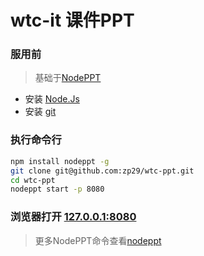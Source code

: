 
# wtc-it 课件PPT


### 服用前

> 基础于[NodePPT](https://github.com/ksky521/nodeppt)

- 安装 [Node.Js](https://nodejs.org/en/)
- 安装 [git](https://git-scm.com/)


### 执行命令行

```bash
npm install nodeppt -g
git clone git@github.com:zp29/wtc-ppt.git
cd wtc-ppt
nodeppt start -p 8080
```
### 浏览器打开 [127.0.0.1:8080](127.0.0.1:8080)

> 更多NodePPT命令查看[nodeppt](https://github.com/ksky521/nodeppt)
